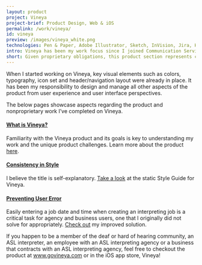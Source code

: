 ```yaml
---
layout: product
project: Vineya
project-brief: Product Design, Web & iOS
permalink: /work/vineya/
id: vineya
preview: /images/vineya_white.png
technologies: Pen & Paper, Adobe Illustrator, Sketch, InVision, Jira, HTML, CSS, Ember, Github
intro: Vineya has been my work focus since I joined Communication Service for the Deaf in October of 2015. As a member of the software development team, I walked into the very early stages of the product development and have seen the project through to release, and now focus on continuous improvements and feature additions.
short: Given proprietary obligations, this product section represents certain elements of my work on the Vineya product that are not limited by confidentiality.  
---
```


When I started working on Vineya, key visual elements such as colors, typography, icon set and header/navigation layout were already in place. It has been my responsibility to design and manage all other aspects of the product from user experience and user interface perspectives. 

The below pages showcase aspects regarding the product and 
nonproprietary work I’ve completed on Vineya. 

<div class="product-link">
    <h4><a href="/work/vineya/what-is-vineya">What is Vineya?</a></h4>
    <p>Familiarity with the Vineya product and its goals is key to understanding my work and the unique product challenges. Learn more about the product <a href="/work/vineya/what-is-vineya">here</a>.</p>
</div>

<div class="product-link">
    <h4><a href="/work/vineya/consistency-in-style">Consistency in Style</a></h4>
    <p>I believe the title is self-explanatory. <a href="/work/vineya/consistency-in-style">Take a look</a> at the static Style Guide for Vineya.</p>
</div>

<div class="product-link">
    <h4><a href="/work/vineya/preventing-user-error">Preventing User Error</a></h4>
    <p>Easily entering a job date and time when creating an interpreting job is a critical task for agency and business users, one that I originally did not solve for appropriately. <a href="/work/vineya/preventing-user-error">Check out</a> my improved solution.</p>
</div>

If you happen to be a member of the deaf or hard of hearing community, an ASL interpreter, an employee with an ASL interpreting agency or a business that contracts with an ASL interpreting agency, feel free to checkout the product at <a href="https://govineya.com/" target="_blank">www.govineya.com</a> or in the iOS app store, Vineya!